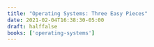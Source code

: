 ```yaml
---
title: "Operating Systems: Three Easy Pieces"
date: 2021-02-04T16:38:30-05:00
draft: halffalse
books: ['operating-systems']
---
```


